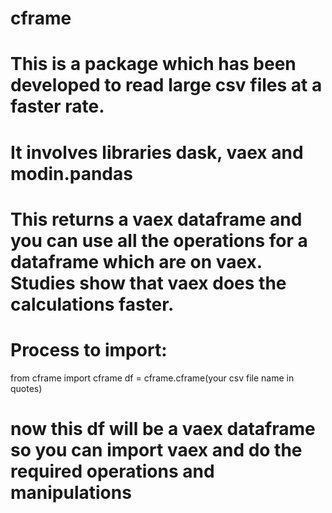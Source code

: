 # cframe
# This is a package which has been developed to read large csv files at a faster rate.
# It involves libraries dask, vaex and modin.pandas
# This returns a vaex dataframe and you can use all the operations for a dataframe which are on vaex. Studies show that vaex does the calculations faster.
# Process to import:
from cframe import cframe
df = cframe.cframe(your csv file name in quotes)
# now this df will be a vaex dataframe so you can import vaex and do the required operations and manipulations
